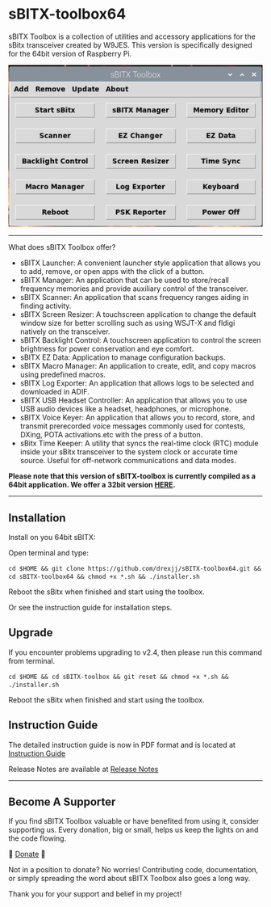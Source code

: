 # sBITX-toolbox64

sBITX Toolbox is a collection of utilities and accessory applications for the sBitx transceiver created by W9JES. This version is specifically designed for the 64bit version of Raspberry Pi.


![toolbox image](toolbox.jpg)


-----

What does sBITX Toolbox offer?

- sBITX Launcher: A convenient launcher style application that allows you to add, remove, or open apps with the click of a button.
- sBITX Manager: An application that can be used to store/recall frequency memories and provide auxiliary control of the transceiver.
- sBITX Scanner: An application that scans frequency ranges aiding in finding activity.
- sBITX Screen Resizer: A touchscreen application to change the default window size for better scrolling such as using WSJT-X and fldigi natively on the transceiver.
- sBITX Backlight Control: A touchscreen application to control the screen brightness for power conservation and eye comfort.
- sBITX EZ Data: Application to manage configuration backups.
- sBITX Macro Manager: An application to create, edit, and copy macros using predefined macros.
- sBITX Log Exporter: An application that allows logs to be selected and downloaded in ADIF.
- sBITX USB Headset Controller: An application that allows you to use USB audio devices like a headset, headphones, or microphone.
- sBITX Voice Keyer: An application that allows you to record, store, and transmit prerecorded voice messages commonly used for
contests, DXing, POTA activations.etc with the press of a button.
- sBitx Time Keeper: A utility that syncs the real-time clock (RTC) module inside your sBitx transceiver to the system clock or
accurate time source. Useful for off-network communications and data modes.


**Please note that this version of sBITX-toolbox is currently compiled as a 64bit application. We offer a 32bit version [HERE](https://github.com/drexjj/sBITX-toolbox).**

-----

Installation
-----

Install on you 64bit sBITX:

Open terminal and type:

```console
cd $HOME && git clone https://github.com/drexjj/sBITX-toolbox64.git && cd sBITX-toolbox64 && chmod +x *.sh && ./installer.sh
```
Reboot the sBitx when finished and start using the toolbox.

Or see the instruction guide for installation steps.

Upgrade
-----

If you encounter problems upgrading to v2.4, then please run this command from terminal.


```console
cd $HOME && cd sBITX-toolbox && git reset && chmod +x *.sh && ./installer.sh
```
Reboot the sBitx when finished and start using the toolbox.



Instruction Guide
-----

The detailed instruction guide is now in PDF format and is located at [Instruction Guide](https://github.com/drexjj/sBITX-toolbox64/blob/main/sBITX%20Toolbox%20Guide%20%20v2.4_64.pdf)

Release Notes are available at [Release Notes](https://github.com/drexjj/sBITX-toolbox64/blob/main/release_notes.txt)

-----

Become A Supporter
-----
If you find sBITX Toolbox valuable or have benefited from using it, consider supporting us. Every donation, big or small, helps us keep the lights on and the code flowing.

🌟 [Donate](https://www.paypal.com/donate/?hosted_button_id=SWPB76LVNUHEY) 🌟


Not in a position to donate? No worries! Contributing code, documentation, or simply spreading the word about sBITX Toolbox also goes a long way.

Thank you for your support and belief in my project!
